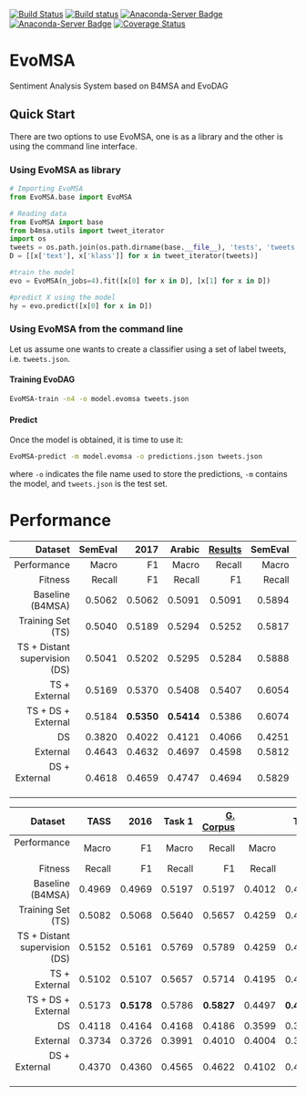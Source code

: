 [![Build Status](https://travis-ci.org/INGEOTEC/EvoMSA.svg?branch=master)](https://travis-ci.org/INGEOTEC/EvoMSA)
[![Build status](https://ci.appveyor.com/api/projects/status/wg01w00evm7pb8po?svg=true)](https://ci.appveyor.com/project/mgraffg/evomsa)
[![Anaconda-Server Badge](https://anaconda.org/ingeotec/evomsa/badges/version.svg)](https://anaconda.org/ingeotec/evomsa)
[![Anaconda-Server Badge](https://anaconda.org/ingeotec/evomsa/badges/installer/conda.svg)](https://anaconda.org/ingeotec/evomsa)
[![Coverage Status](https://coveralls.io/repos/github/INGEOTEC/EvoMSA/badge.svg?branch=master)](https://coveralls.io/github/INGEOTEC/EvoMSA?branch=master)

# EvoMSA
Sentiment Analysis System based on B4MSA and EvoDAG

## Quick Start ##

There are two options to use EvoMSA, one is as a library
and the other is using the command line interface.

### Using EvoMSA as library ###

```python
# Importing EvoMSA
from EvoMSA.base import EvoMSA

# Reading data
from EvoMSA import base
from b4msa.utils import tweet_iterator
import os
tweets = os.path.join(os.path.dirname(base.__file__), 'tests', 'tweets.json')
D = [[x['text'], x['klass']] for x in tweet_iterator(tweets)]

#train the model
evo = EvoMSA(n_jobs=4).fit([x[0] for x in D], [x[1] for x in D])

#predict X using the model
hy = evo.predict([x[0] for x in D])
```

### Using EvoMSA from the command line

Let us assume one wants to create a classifier using a
set of label tweets, i.e. `tweets.json`.


#### Training EvoDAG


```bash   
EvoMSA-train -n4 -o model.evomsa tweets.json 
```

#### Predict 

Once the model is obtained, it is time to use it:

```bash   
EvoMSA-predict -m model.evomsa -o predictions.json tweets.json
```

where `-o` indicates the file name used to store the predictions, `-m`
contains the model, and `tweets.json` is the test set.


# Performance #

|Dataset   |SemEval|2017|Arabic|[Results](https://competitions.codalab.org/competitions/15887/results/27549/data) |SemEval|2017|English|[Results](https://competitions.codalab.org/competitions/15885/results/27545/data)|  
|-----:|------:|-------:|-------:|-------:|-------:|-------:|-------:|-------:|  
|Performance   |Macro|F1|Macro|Recall |Macro|F1|Macro|Recall| 
|Fitness| Recall | F1 | Recall | F1 | Recall | F1 | Recall | F1 |   
|Baseline (B4MSA)						|0.5062 | 0.5062 | 0.5091 | 0.5091 | 0.5894 | 0.5894 | 0.6003 | 0.6003 |  
|Training Set (TS)						|0.5040 | 0.5189 | 0.5294 | 0.5252 | 0.5817 | 0.6113 | 0.6171 | 0.6248 |  
|TS + Distant supervision (DS) 			|0.5041 | 0.5202 | 0.5295 | 0.5284 | 0.5888 | 0.6114 | 0.6212 | 0.6261 |  
|TS + External							|0.5169 | 0.5370 | 0.5408 | 0.5407 | 0.6054 | 0.6228 | 0.6355 | 0.6361 |  
|TS + DS + External						|0.5184 | **0.5350** | **0.5414** | 0.5386 | 0.6074 | **0.6277** | 0.6364 | **0.6390** |  
|DS 									|0.3820 | 0.4022 | 0.4121 | 0.4066 | 0.4251 | 0.4418 | 0.4591 | 0.4573 |  
|External 								|0.4643 | 0.4632 | 0.4697 | 0.4598 | 0.5812 | 0.5799 | 0.5871 | 0.5773 |  
|DS + External                          |0.4618 | 0.4659 | 0.4747 | 0.4694 | 0.5829 | 0.5827 | 0.5907 | 0.5775 |  



|Dataset    |TASS|2016|Task 1|[G. Corpus](http://ceur-ws.org/Vol-1896/p0_overview_tass2017.pdf)|    |TASS|2017|Spanish|  
|-----:|------:|-------:|-------:|-------:|-------:|-------:|-------:|-------:|  
|Performance   |Macro|F1|Macro|Recall |Macro|F1|Macro|Recall|  
|Fitness| Recall | F1 | Recall | F1 | Recall | F1 | Recall | F1 |   
|Baseline (B4MSA)						|0.4969 | 0.4969 | 0.5197 | 0.5197 | 0.4012 | 0.4012 | 0.4129 | 0.4129 |  
|Training Set (TS)						|0.5082 | 0.5068 | 0.5640 | 0.5657 | 0.4259 | 0.4523 | 0.4519 | **0.4584** |  
|TS + Distant supervision (DS) 			|0.5152 | 0.5161 | 0.5769 | 0.5789 | 0.4259 | 0.4324 | 0.4486 | 0.4520 |  
|TS + External							|0.5102 | 0.5107 | 0.5657 | 0.5714 | 0.4195 | 0.4346 | 0.4294 | 0.4479 |  
|TS + DS + External						|0.5173 | **0.5178** | 0.5786 | **0.5827** | 0.4497 | **0.4437** | 0.4575 | 0.4498 |  
|DS 									|0.4118 | 0.4164 | 0.4168 | 0.4186 | 0.3599 | 0.3663 | 0.3970 | 0.3815 |  
|External 								|0.3734 | 0.3726 | 0.3991 | 0.4010 | 0.4004 | 0.3994 | 0.4052 | 0.3999 |  
|DS + External                          |0.4370 | 0.4360 | 0.4565 | 0.4622 | 0.4102 | 0.4265 | 0.4174 | 0.4313 |  
